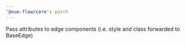 ```yaml
---
'@vue-flow/core': patch
---
```


Pass attributes to edge components (i.e. style and class forwarded to BaseEdge)
